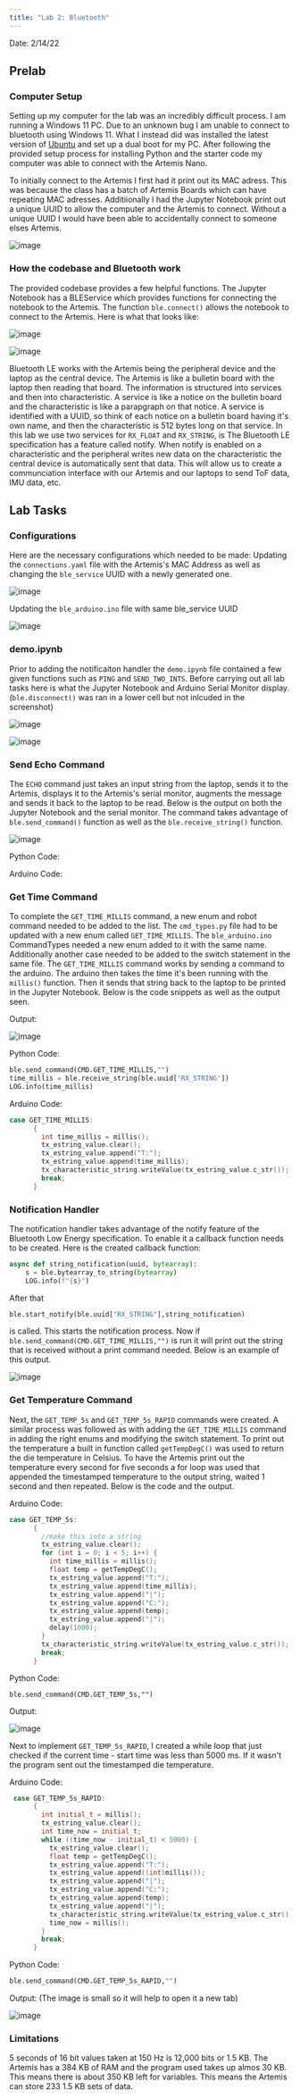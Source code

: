 ```yaml
---
title: "Lab 2: Bluetooth"
---
```


Date: 2/14/22

## Prelab

### Computer Setup
Setting up my computer for the lab was an incredibly difficult process. I am running a Windows 11 PC. Due to an unknown bug I am unable to connect to bluetooth using Windows 11. What I instead did was installed the latest version of [Ubuntu](https://ubuntu.com/download/desktop) and set up a dual boot for my PC. After following the provided setup process for installing Python and the starter code my computer was able to connect with the Artemis Nano.

To initially connect to the Artemis I first had it print out its MAC adress. This was because the class has a batch of Artemis Boards which can have repeating MAC adresses. Additiionally I had the Jupyter Notebook print out a unique UUID to allow the computer and the Artemis to connect. Without a unique UUID I would have been able to accidentally connect to someone elses Artemis. 

![image](https://user-images.githubusercontent.com/123790450/218936223-58eb0ee1-40bf-448c-a938-64925845a9c7.png)

### How the codebase and Bluetooth work
The provided codebase provides a few helpful functions. The Jupyter Notebook has a BLEService which provides functions for connecting the notebook to the Artemis. The function `ble.connect()` allows the notebook to connect to the Artemis. Here is what that looks like:

![image](https://user-images.githubusercontent.com/123790450/218937721-ca65f610-3b91-4eaf-8e0f-34b0a2916a9f.png)

![image](https://user-images.githubusercontent.com/123790450/218937771-e4c33b48-0364-43ed-ac14-72c17414c6fe.png)

Bluetooth LE works with the Artemis being the peripheral device and the laptop as the central device. The Artemis is like a bulletin board with the laptop then reading that board. The information is structured into services and then into characteristic. A service is like a notice on the bulletin board and the characteristic is like a parapgraph on that notice. A service is identified with a UUID, so think of each notice on a bulletin board having it's own name, and then the characteristic is 512 bytes long on that service. In this lab we use two services for `RX_FLOAT` and `RX_STRING`, is The Bluetooth LE specification has a feature called notify. When notify is enabled on a characteristic and the peripheral writes new data on the characteristic the central device is automatically sent that data. This will allow us to create a communciation interface with our Artemis and our laptops to send ToF data, IMU data, etc.

## Lab Tasks

### Configurations
Here are the necessary configurations which needed to be made:
Updating the `connections.yaml` file with the Artemis's MAC Address as well as changing the `ble_service` UUID with a newly generated one.

![image](https://user-images.githubusercontent.com/123790450/218940423-10ee21c8-04ae-4600-a2b1-5cb922eddbf5.png)

Updating the `ble_arduino.ino` file with same ble_service UUID

![image](https://user-images.githubusercontent.com/123790450/218940691-e28c5ad3-8d8d-4ff5-85f1-8a25528a56db.png)

### demo.ipynb
Prior to adding the notificaiton handler the `demo.ipynb` file contained a few given functions such as `PING` and `SEND_TWO_INTS`. Before carrying out all lab tasks here is what the Jupyter Notebook and Arduino Serial Monitor display. (`ble.disconnect()` was ran in a lower cell but not inlcuded in the screenshot)

![image](https://user-images.githubusercontent.com/123790450/218941576-9f667fa8-684c-4d6e-a340-4b7508caff24.png)

![image](https://user-images.githubusercontent.com/123790450/218941636-b0fbe44c-742d-40d4-acd7-381213b1dd1d.png)

### Send Echo Command
The `ECHO` command just takes an input string from the laptop, sends it to the Artemis, displays it to the Artemis's serial monitor, augments the message and sends it back to the laptop to be read. Below is the output on both the Jupyter Notebook and the serial monitor. The command takes advantage of `ble.send_command()` function as well as the `ble.receive_string()` function.

![image](https://user-images.githubusercontent.com/123790450/218943983-a77e5d49-206b-4e70-af11-13bd99165bdd.png)


Python Code:

<script src="https://gist.github.com/rkansara1/2c24fb483f15776e12e0e667a895b8ed.js"></script>

Arduino Code:

<script src="https://gist.github.com/rkansara1/8a7b11c517f778abaa272e893287456f.js"></script>


### Get Time Command
To complete the `GET_TIME_MILLIS` command, a new enum and robot command needed to be added to the list. The `cmd_types.py` file had to be updated with a new enum called `GET_TIME_MILLIS`. The `ble_arduino.ino` CommandTypes needed a new enum added to it with the same name. Additionally another case needed to be added to the switch statement in the same file. The `GET_TIME_MILLIS` command works by sending a command to the arduino. The arduino then takes the time it's been running with the `millis()` function. Then it sends that string back to the laptop to be printed in the Jupyter Notebook. Below is the code snippets as well as the output seen.

Output:

![image](https://user-images.githubusercontent.com/123790450/218945664-1c9f9880-930b-43ab-9f11-9f9abb95bfc9.png)

Python Code:

```python
ble.send_command(CMD.GET_TIME_MILLIS,"")
time_millis = ble.receive_string(ble.uuid['RX_STRING'])
LOG.info(time_millis)
```
Arduino Code:

```c++
case GET_TIME_MILLIS:
      {
        int time_millis = millis();
        tx_estring_value.clear();
        tx_estring_value.append("T:");
        tx_estring_value.append(time_millis);
        tx_characteristic_string.writeValue(tx_estring_value.c_str());
        break;
      }
```

### Notification Handler

The notification handler takes advantage of the notify feature of the Bluetooth Low Energy specification. To enable it a callback function needs to be created. Here is the created callback function: 

```python
async def string_notification(uuid, bytearray):
    s = ble.bytearray_to_string(bytearray)
    LOG.info(f"{s}")
```
After that
```python
ble.start_notify(ble.uuid["RX_STRING"],string_notification)
```
is called. This starts the notification process. Now if `ble.send_command(CMD.GET_TIME_MILLIS,"")` is run it will print out the string that is received without a print command needed. Below is an example of this output.

![image](https://user-images.githubusercontent.com/123790450/218947615-dbf7201f-5b78-4ddf-b61f-662bfeb86eb0.png)

### Get Temperature Command

Next, the `GET_TEMP_5s` and `GET_TEMP_5s_RAPID` commands were created. A similar process was followed as with adding the `GET_TIME_MILLIS` command in adding the right enums and modifying the switch statement. To print out the temperature a built in function called `getTempDegC()` was used to return the die temperature in Celsius. To have the Artemis print out the temperature every second for five seconds a for loop was used that appended the timestamped temperature to the output string, waited 1 second and then repeated. Below is the code and the output.

Arduino Code:
```c++
case GET_TEMP_5s:
      {
        //make this into a string
        tx_estring_value.clear();
        for (int i = 0; i < 5; i++) {
          int time_millis = millis();
          float temp = getTempDegC();
          tx_estring_value.append("T:");
          tx_estring_value.append(time_millis);
          tx_estring_value.append("|");
          tx_estring_value.append("C:");
          tx_estring_value.append(temp);
          tx_estring_value.append("|");
          delay(1000);
        }
        tx_characteristic_string.writeValue(tx_estring_value.c_str());
        break;
      }
```
Python Code:
```
ble.send_command(CMD.GET_TEMP_5s,"")
```
Output:

![image](https://user-images.githubusercontent.com/123790450/218948668-ca268fa1-d343-4399-8f14-afb4580cff70.png)

Next to implement `GET_TEMP_5s_RAPID`, I created a while loop that just checked if the current time - start time was less than 5000 ms. If it wasn't the program sent out the timestamped die temperature.

Arduino Code:
```c++
 case GET_TEMP_5s_RAPID:
      {
        int initial_t = millis();
        tx_estring_value.clear();
        int time_now = initial_t;
        while ((time_now - initial_t) < 5000) {
          tx_estring_value.clear();
          float temp = getTempDegC();
          tx_estring_value.append("T:");
          tx_estring_value.append((int)millis());
          tx_estring_value.append("|");
          tx_estring_value.append("C:");
          tx_estring_value.append(temp);
          tx_estring_value.append("|");
          tx_characteristic_string.writeValue(tx_estring_value.c_str());
          time_now = millis();
        }
        break;
      }
```

Python Code:

```python
ble.send_command(CMD.GET_TEMP_5s_RAPID,"")
```

Output: (The image is small so it will help to open it a new tab)

![image](https://user-images.githubusercontent.com/123790450/218949873-468f5669-73ad-4996-b850-8a056f772b9b.png)


### Limitations

5 seconds of 16 bit values taken at 150 Hz is 12,000 bits or 1.5 KB. The Artemis has a 384 KB of RAM and the program used takes up almos 30 KB. This means there is about 350 KB left for variables. This means the Artemis can store 233 1.5 KB sets of data.

